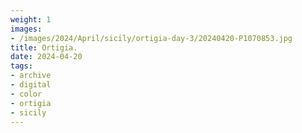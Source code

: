 ```yaml
---
weight: 1
images:
- /images/2024/April/sicily/ortigia-day-3/20240420-P1070853.jpg
title: Ortigia.
date: 2024-04-20
tags:
- archive
- digital
- color
- ortigia
- sicily
---
```


